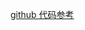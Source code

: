 [github 代码参考](https://github.com/spring-projects/spring-boot/tree/master/spring-boot-samples/spring-boot-sample-data-elasticsearch)

